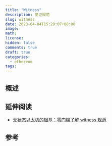 ```yaml
---
title: "Witness"
description: 见证规范
slug: witness
date: 2023-04-04T15:29:07+08:00
image:
math:
license:
hidden: false
comments: true
draft: true
categories:
  - ethereum
tags:
---
```


## 概述

## 延伸阅读

- [无状态以太坊的根基：零门槛了解 witness 规范](https://www.8btc.com/article/595702)

## 参考
